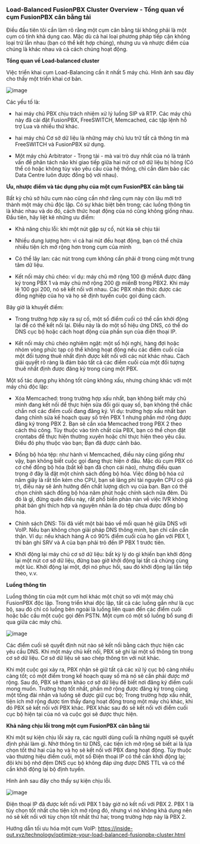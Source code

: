 ### Load-Balanced FusionPBX Cluster Overview - Tổng quan về cụm FusionPBX cân bằng tải

Điều đầu tiên tôi cần làm rõ rằng một cụm cân bằng tải không phải là một cụm có tính khả dụng cao. Mặc dù cả hai loại phương pháp tiếp cận không loại trừ lẫn nhau (bạn có thể kết hợp chúng), nhưng ưu và nhược điểm của chúng là khác nhau và cả cách chúng hoạt động. 

**Tổng quan về Load-balanced cluster**

Việc triển khai cụm Load-Balancing cần ít nhất 5 máy chủ. Hình ảnh sau đây cho thấy một triển khai cơ bản.

![image](https://user-images.githubusercontent.com/69178270/141229831-b89d0033-3e8f-48fa-a18e-03de5d234b83.png)

Các yếu tố là:

 - hai máy chủ PBX chịu trách nhiệm xử lý luồng SIP và RTP. Các máy chủ này đã cài đặt FusionPBX, FreeSWITCH, Memcached, các tập lệnh hỗ trợ Lua và nhiều thứ khác.

 - hai máy chủ Cơ sở dữ liệu là những máy chủ lưu trữ tất cả thông tin mà FreeSWITCH và FusionPBX sử dụng.

 - Một máy chủ Arbitrator - Trọng tài - mà vai trò duy nhất của nó là tránh vấn đề phân tách não khi giao tiếp giữa hai nút cơ sở dữ liệu bị hỏng (Có thể có hoặc không tùy vào yêu cầu của hệ thống, chỉ cần đảm bảo các Data Centre luôn được đồng bộ với nhau).

**Ưu, nhược điểm và tác dụng phụ của một cụm FusionPBX cân bằng tải**

Bất kỳ chủ sở hữu cụm nào cũng cần nhớ rằng cụm này còn lâu mới trở thành một máy chủ độc lập. Có sự khác biệt bên trong; các luồng thông tin là khác nhau và do đó, cách thức hoạt động của nó cũng không giống nhau. Đầu tiên, hãy liệt kê những ưu điểm:

 - Khả năng chịu lỗi: khi một nút gặp sự cố, nút kia sẽ chịu tải

 - Nhiều dung lượng hơn: vì cả hai nút đều hoạt động, bạn có thể chứa nhiều tiện ích mở rộng hơn trong cụm của mình

 - Có thể lây lan: các nút trong cụm không cần phải ở trong cùng một trung tâm dữ liệu.

 - Kết nối máy chủ chéo: ví dụ: máy chủ mở rộng 100 @ miềnA được đăng ký trong PBX 1 và máy chủ mở rộng 200 @ miềnB trong PBX2. Khi máy lẻ 100 gọi 200, nó sẽ kết nối với nhau. Các PBX nhận thức được các đồng nghiệp của họ và họ sẽ định tuyến cuộc gọi đúng cách.

Bây giờ là khuyết điểm:

 - Trong trường hợp xảy ra sự cố, một số điểm cuối có thể cần khởi động lại để có thể kết nối lại. Điều này là do một số hiệu ứng DNS, có thể do DNS cục bộ hoặc cách hoạt động của phần sụn của điện thoại IP.

 - Kết nối máy chủ chéo nghiêm ngặt: một số hội nghị, hàng đợi hoặc nhóm vòng phức tạp có thể không hoạt động nếu các điểm cuối của một đối tượng thuê nhất định được kết nối với các nút khác nhau. Cách giải quyết rõ ràng là đảm bảo tất cả các điểm cuối của một đối tượng thuê nhất định được đăng ký trong cùng một PBX.

Một số tác dụng phụ không tốt cũng không xấu, nhưng chúng khác với một máy chủ độc lập:

 - Xóa Memcached: trong trường hợp xấu nhất, bạn không biết máy chủ mình đang kết nối để thực hiện sửa đổi gói quay số, bạn không thể chắc chắn nơi các điểm cuối đang đăng ký. Ví dụ: trường hợp xấu nhất bạn đang chỉnh sửa kế hoạch quay số trên PBX 1 nhưng phần mở rộng được đăng ký trong PBX 2. Bạn sẽ cần xóa Memcached trong PBX 2 theo cách thủ công. Tùy thuộc vào tính chất của PBX, bạn có thể chọn đặt crontabs để thực hiện thường xuyên hoặc chỉ thực hiện theo yêu cầu. Điều đó phụ thuộc vào bạn; Bạn đã được cảnh báo.

 - Đồng bộ hóa tệp: như hành vi Memcached, điều này cũng giống như vậy, bạn không biết cuộc gọi đang thực hiện ở đâu. Mặc dù cụm PBX có cơ chế đồng bộ hóa (bất kể bạn đã chọn cái nào), nhưng điều quan trọng ở đây là đặt một chính sách đồng bộ hóa. Việc đồng bộ hóa cứ năm giây là rất tốn kém cho CPU, bạn sẽ lãng phí tài nguyên CPU có giá trị, điều này sẽ ảnh hưởng đến chất lượng dịch vụ của bạn. Bạn có thể chọn chính sách đồng bộ hóa năm phút hoặc chính sách nửa đêm. Dù đó là gì, đừng quên điều này, rất phổ biến phàn nàn về việc IVR không phát bản ghi thích hợp và nguyên nhân là do tệp chưa được đồng bộ hóa.

 - Chính sách DNS: Tôi đã viết một bài báo về mối quan hệ giữa DNS với VoIP. Nếu bạn không chọn giải pháp DNS thông minh, bạn chỉ cần cẩn thận. Ví dụ: nếu khách hàng A có 90% điểm cuối của họ gần với PBX 1, thì bản ghi SRV và A của bạn phải trỏ đến IP PBX 1 trước tiên.

 - Khởi động lại máy chủ cơ sở dữ liệu: bất kỳ lý do gì khiến bạn khởi động lại một nút cơ sở dữ liệu, đừng bao giờ khởi động lại tất cả chúng cùng một lúc. Khởi động lại một, đợi nó phục hồi, sau đó khởi động lại lần tiếp theo, v.v.

**Luồng thông tin**

Luồng thông tin của một cụm hơi khác một chút so với một máy chủ FusionPBX độc lập. Trong triển khai độc lập, tất cả các luồng gần như là cục bộ, sau đó chỉ có luồng bên ngoài là luồng liên quan đến các điểm cuối hoặc bắc cầu một cuộc gọi đến PSTN. Một cụm có một số luồng bổ sung đi qua giữa các máy chủ.

![image](https://user-images.githubusercontent.com/69178270/141232441-b92b433f-b2de-4973-9c3a-b78e72af9e1d.png)

Các điểm cuối sẽ quyết định nút nào sẽ kết nối bằng cách thực hiện các yêu cầu DNS. Khi một máy chủ kết nối, PBX sẽ ghi lại một số thông tin trong cơ sở dữ liệu. Cơ sở dữ liệu sẽ sao chép thông tin với nút khác.

Khi một cuộc gọi xảy ra, PBX nhận sẽ giữ tất cả các xử lý cục bộ càng nhiều càng tốt; có một điểm trong kế hoạch quay số mà nó sẽ cần phải được mở rộng. Sau đó, PBX sẽ tham khảo cơ sở dữ liệu để biết nơi đăng ký điểm cuối mong muốn. Trường hợp tốt nhất, phần mở rộng được đăng ký trong cùng một tổng đài nhận và luồng sẽ được giữ cục bộ; Trong trường hợp xấu nhất, tiện ích mở rộng được tìm thấy đang hoạt động trong một máy chủ khác, khi đó PBX sẽ kết nối với PBX khác. PBX khác sau đó sẽ kết nối với điểm cuối cục bộ hiện tại của nó và cuộc gọi sẽ được thực hiện.

**Khả năng chịu lỗi trong một cụm FusionPBX cân bằng tải**

Khi một sự kiện chịu lỗi xảy ra, các người dùng cuối là những người sẽ quyết định phải làm gì. Nhờ thông tin từ DNS, các tiện ích mở rộng sẽ biết ai là lựa chọn tốt thứ hai của họ và họ sẽ kết nối với PBX đang hoạt động. Tùy thuộc vào thương hiệu điểm cuối, một số Điện thoại IP có thể cần khởi động lại; đôi khi bộ nhớ đệm DNS cục bộ không đáp ứng được DNS TTL và có thể cần khởi động lại bộ định tuyến.

Hình ảnh sau đây cho thấy sự kiện chịu lỗi.

![image](https://user-images.githubusercontent.com/69178270/141232533-5af069b9-043f-427b-9949-e80a38282f98.png)

Điện thoại IP đã được kết nối với PBX 1 bây giờ nó kết nối với PBX 2. PBX 1 là tùy chọn tốt nhất cho tiện ích mở rộng đó, nhưng vì nó không khả dụng nên nó sẽ kết nối với tùy chọn tốt nhất thứ hai; trong trường hợp này là PBX 2.


Hướng dẫn tối ưu hóa một cụm VoIP:
https://inside-out.xyz/technology/optimize-your-load-balanced-fusionpbx-cluster.html





